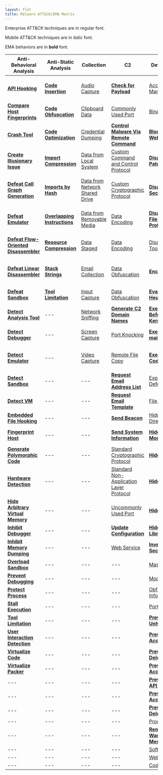 ```yaml
---
layout: flat
title: Malware ATT&CK/EMA Matrix
---
```


Enterprise ATT&CK techniques are in regular font.

Mobile ATT&CK techniques are in *italic* font. 

EMA behaviors are in **bold** font.

|Anti-Behavioral Analysis|Anti-Static Analysis|Collection|C2|Defense Evasion|Destruction|Discovery|Execution|Exfiltration|Fraud|Lateral Movement|Persistence|Privilege Escalation|
|------------------------|--------------------|----------|--|---------------|-----------|---------|---------|------------|-----|----------------|-----------|--------------------|
|[**API Hooking**](https://collaborate.mitre.org/ema/index.php/Ema-1035)|[**Code Insertion**](https://collaborate.mitre.org/ema/index.php/Ema-1008)|[Audio Capture](https://attack.mitre.org/wiki/Technique/T1123)|[**Check for Payload**](https://collaborate.mitre.org/ema/index.php/Ema-1236)|[Access Token Manipulation](https://attack.mitre.org/wiki/Technique/T1134)|[**Consume System Resources**](https://collaborate.mitre.org/ema/index.php/Ema-1177)|[Account Discovery](https://attack.mitre.org/wiki/Technique/T1087)|[Command-Line Interface](https://attack.mitre.org/wiki/Technique/T1059)|[Automated Exfiltration](https://attack.mitre.org/wiki/Technique/T1020)|[**Access Premium Service**](https://collaborate.mitre.org/ema/index.php/Ema-1178)|[**Autonomous Remote Infection**](https://collaborate.mitre.org/ema/index.php/Ema-1216)|[Hidden File and Directories](https://attack.mitre.org/wiki/Technique/T1158)|[Explotation for Privilege Escalation](https://attack.mitre.org/wiki/Technique/T1068)|
|[**Compare Host Fingerprints**](https://collaborate.mitre.org/ema/index.php/Ema-1120)|[**Code Obfuscation**](https://collaborate.mitre.org/ema/index.php/Ema-1004)|[Clipboard Data](https://attack.mitre.org/wiki/Technique/T1115)|[Commonly Used Port](https://attack.mitre.org/wiki/Technique/T1043)|[Binary Padding](https://attack.mitre.org/wiki/Technique/T1009)|[**Denial of Service**](https://collaborate.mitre.org/ema/index.php/Ema-1175)|[File and Directory Discovery](https://attack.mitre.org/wiki/Technique/T1083)|[Execution through API](https://attack.mitre.org/wiki/Technique/T1106)|[Data Compressed](https://attack.mitre.org/wiki/Technique/T1002)|[**Click Fraud**](https://collaborate.mitre.org/ema/index.php/Ema-1179)|[Exploitation of Remote Services](https://attack.mitre.org/wiki/Technique/T1210)|[Hooking](https://attack.mitre.org/wiki/Technique/T1179)|[Hooking](https://attack.mitre.org/wiki/Technique/T1179)|
|[**Crash Tool**](https://collaborate.mitre.org/ema/index.php/Ema-1049)|[**Code Optimization**](https://collaborate.mitre.org/ema/index.php/Ema-1037)|[Credential Dumping](https://attack.mitre.org/wiki/Technique/T1003)|[**Control Malware Via Remote Command**](https://collaborate.mitre.org/ema/index.php/Ema-1241)|[**Block Security Websites**](https://collaborate.mitre.org/ema/index.php/Ema-1154)|[**Destroy Hardware**](https://collaborate.mitre.org/ema/index.php/Ema-1196)|[Peripheral Device Discovery](https://attack.mitre.org/wiki/Technique/T1120)|[Execution through Module Load](https://attack.mitre.org/wiki/Technique/T1129)|[Data Encrypted](https://attack.mitre.org/wiki/Technique/T1022)|---|[Remote File Copy](https://attack.mitre.org/wiki/Technique/T1105)|[Modify Existing Service](https://attack.mitre.org/wiki/Technique/T1031)|[Process Injection](https://attack.mitre.org/wiki/Technique/T1055)|
|[**Create Illusionary Issue**](https://collaborate.mitre.org/ema/index.php/Ema-1031)|[**Import Compression**](https://collaborate.mitre.org/ema/index.php/Ema-1030)|[Data from Local System](https://attack.mitre.org/wiki/Technique/T1005)|[Custom Command and Control Protocol](https://attack.mitre.org/wiki/Technique/T1094)|[**Disable Kernel Patch Protection**](https://collaborate.mitre.org/ema/index.php/Ema-1146)|[**Encrypt Files**](https://collaborate.mitre.org/ema/index.php/Ema-1122)|[Process Discovery](https://attack.mitre.org/wiki/Technique/T1057)|[**Install Legitimate Software**](https://collaborate.mitre.org/ema/index.php/Ema-1137)|[Exfiltration Over Alternative Protocol](https://attack.mitre.org/wiki/Technique/T1048)|---|[Remote Desktop Protocol](https://attack.mitre.org/wiki/Technique/T1076)|[New Service](https://attack.mitre.org/wiki/Technique/T1050)|[Scheduled Task](https://attack.mitre.org/wiki/Technique/T1053)|
|[**Defeat Call Graph Generation**](https://collaborate.mitre.org/ema/index.php/Ema-1228)|[**Imports by Hash**](https://collaborate.mitre.org/ema/index.php/Ema-1036)|[Data from Network Shared Drive](https://attack.mitre.org/wiki/Technique/T1039)|[Custom Cryptographic Protocol](https://attack.mitre.org/wiki/Technique/T1024)|[**Disable OS Security Alerts**](https://collaborate.mitre.org/ema/index.php/Ema-1147)|[**Erase Data**](https://collaborate.mitre.org/ema/index.php/Ema-1195)|[Query Registry](https://attack.mitre.org/wiki/Technique/T1012)|[**Install Secondary Malware**](https://collaborate.mitre.org/ema/index.php/Ema-1138)|[Exfiltration Over Command and Control Channel](https://attack.mitre.org/wiki/Technique/T1041)|---|---|[**Persist After OS Changes**](https://collaborate.mitre.org/ema/index.php/Ema-1208)|---|
|[**Defeat Emulator**](https://collaborate.mitre.org/ema/index.php/Ema-1268)|[**Overlapping Instructions**](https://collaborate.mitre.org/ema/index.php/Ema-1038)|[Data from Removable Media](https://attack.mitre.org/wiki/Technique/T1025)|[Data Encoding](https://attack.mitre.org/wiki/Technique/T1132)|[**Disable System File Overwrite Protection**](https://collaborate.mitre.org/ema/index.php/Ema-1149)|[**Manipulate File System Data**](https://collaborate.mitre.org/ema/index.php/Ema-1127)|[Security Software Discovery](https://attack.mitre.org/wiki/Technique/T1063)|[**Install Secondary Module**](https://collaborate.mitre.org/ema/index.php/Ema-1136)|[Exfiltration Over Other Network Medium](https://attack.mitre.org/wiki/Technique/T1011)|---|---|[**Persist After System Reboot**](https://collaborate.mitre.org/ema/index.php/Ema-1209)|---|
|[**Defeat Flow-Oriented Disassembler**](https://collaborate.mitre.org/ema/index.php/Ema-1227)|[**Resource Compression**](https://collaborate.mitre.org/ema/index.php/Ema-1039)|[Data Staged](https://attack.mitre.org/wiki/Technique/T1074)|[Data Encoding](https://attack.mitre.org/wiki/Technique/T1132)|[Disabling Security Tools](https://attack.mitre.org/wiki/Technique/T1089)|[**Manipulate Network Traffic**](https://collaborate.mitre.org/ema/index.php/Ema-1126)|[System Information Discovery](https://attack.mitre.org/wiki/Technique/T1082)|[**Log Activity**](https://collaborate.mitre.org/ema/index.php/Ema-1134)|[Exfiltration Over Physical Medium](https://attack.mitre.org/wiki/Technique/T1052)|---|---|[Port Knocking](https://attack.mitre.org/wiki/Technique/T1205)|---|
|[**Defeat Linear Disassembler**](https://collaborate.mitre.org/ema/index.php/Ema-1229)|[**Stack Strings**](https://collaborate.mitre.org/ema/index.php/Ema-1044)|[Email Collection](https://attack.mitre.org/wiki/Technique/T1114)|[Data Obfuscation](https://attack.mitre.org/wiki/Technique/T1001)|[**Encrypt Self**](https://collaborate.mitre.org/ema/index.php/Ema-1165)|---|[System Network Configuration Discovery](https://attack.mitre.org/wiki/Technique/T1016)|[PowerShell](https://attack.mitre.org/wiki/Technique/T1086)|---|---|---|[Registry Run Keys / Start Folder](https://attack.mitre.org/wiki/Technique/T1060)|---|
|[**Defeat Sandbox**](https://collaborate.mitre.org/ema/index.php/Ema-1027)|[**Tool Limitation**](https://collaborate.mitre.org/ema/index.php/Ema-1050)|[Input Capture](https://attack.mitre.org/wiki/Technique/T1056)|[Data Obfuscation](https://attack.mitre.org/wiki/Technique/T1001)|[**Evade Static Heuristic**](https://collaborate.mitre.org/ema/index.php/Ema-1252)|---|[System Owner/User Discovery](https://attack.mitre.org/wiki/Technique/T1033)|[**Prevent Concurrent Execution**](https://collaborate.mitre.org/ema/index.php/Ema-1261)|---|---|---|[**Re-instantiate Self**](https://collaborate.mitre.org/ema/index.php/Ema-1212)|---|
|[**Detect Analysis Tool**](https://collaborate.mitre.org/ema/index.php/Ema-1005)|---|[Network Sniffing](https://attack.mitre.org/wiki/Technique/T1040)|[**Generate C2 Domain Names**](https://collaborate.mitre.org/ema/index.php/Ema-1244)|[**Execute Before/External to Kernel/Hypervisor**](https://collaborate.mitre.org/ema/index.php/Ema-1225)|---|[System Time Discovery](https://attack.mitre.org/wiki/Technique/T1124)|[Rundll32](https://attack.mitre.org/wiki/Technique/T1085)|---|---|---|[Scheduled Task](https://attack.mitre.org/wiki/Technique/T1053)|---|
|[**Detect Debugger**](https://collaborate.mitre.org/ema/index.php/Ema-1253)|---|[Screen Capture](https://attack.mitre.org/wiki/Technique/T1113)|[Port Knocking](https://attack.mitre.org/wiki/Technique/T1205)|[**Execute Non-main CPU Code**](https://collaborate.mitre.org/ema/index.php/Ema-1221)|---|[Application Window Discovery](https://attack.mitre.org/wiki/Technique/T1010)|[Scheduled Task](https://attack.mitre.org/wiki/Technique/T1053)|---|---|---|[Timestomp](https://attack.mitre.org/wiki/Technique/T1099)|---|
|[**Detect Emulator**](https://collaborate.mitre.org/ema/index.php/Ema-1265)|---|[Video Capture](https://attack.mitre.org/wiki/Technique/T1125)|[Remote File Copy](https://attack.mitre.org/wiki/Technique/T1105)|[**Execute Stealthy Code**](https://collaborate.mitre.org/ema/index.php/Ema-1223)|---|[Network Service Scanning](https://attack.mitre.org/wiki/Technique/T1046)|[Scripting](https://attack.mitre.org/wiki/Technique/T1064)|---|---|---|[Kernel Modules and Extensions](https://attack.mitre.org/wiki/Technique/T1215)|---|
|[**Detect Sandbox**](https://collaborate.mitre.org/ema/index.php/Ema-1233)|---|---|[**Request Email Address List**](https://collaborate.mitre.org/ema/index.php/Ema-1123)|[Exploitation for Defense Evasion](https://attack.mitre.org/wiki/Technique/T1211)|---|---|[**Send Email Message**](https://collaborate.mitre.org/ema/index.php/Ema-1125)|---|---|---|[Local Job Scheduling](https://attack.mitre.org/wiki/Technique/T1168)|---|
|[**Detect VM**](https://collaborate.mitre.org/ema/index.php/Ema-1239)|---|---|[**Request Email Template**](https://collaborate.mitre.org/ema/index.php/Ema-1124)|[File Deletion](https://attack.mitre.org/wiki/Technique/T1107)|---|---|[**Suicide Exit**](https://collaborate.mitre.org/ema/index.php/Ema-1135)|---|---|---|---|---|
|[**Embedded File Hooking**](https://collaborate.mitre.org/ema/index.php/Ema-1048)|---|---|[**Send Beacon**](https://collaborate.mitre.org/ema/index.php/Ema-1237)|[Hidden File and Directories](https://attack.mitre.org/wiki/Technique/T1158)|---|---|[**Test SMTP Connection**](https://collaborate.mitre.org/ema/index.php/Ema-1174)|---|---|---|---|---|
|[**Fingerprint Host**](https://collaborate.mitre.org/ema/index.php/Ema-1121)|---|---|[**Send System Information**](https://collaborate.mitre.org/ema/index.php/Ema-1238)|[**Hide Kernel Modules**](https://collaborate.mitre.org/ema/index.php/Ema-1015)|---|---|[Windows Management Instrumentation](https://attack.mitre.org/wiki/Technique/T1047)|---|---|---|---|---|
|[**Generate Polymorphic Code**](https://collaborate.mitre.org/ema/index.php/Ema-1032)|---|---|[Standard Cryptographic Protocol](https://attack.mitre.org/wiki/Technique/T1032)|[**Hide Processes**](https://collaborate.mitre.org/ema/index.php/Ema-1224)|---|---|[Local Job Scheduling](https://attack.mitre.org/wiki/Technique/T1168)|---|---|---|---|---|
|[**Hardware Detection**](https://collaborate.mitre.org/ema/index.php/Ema-1022)|---|---|[Standard Non-Application Layer Protocol](https://attack.mitre.org/wiki/Technique/T1095)|[**Hide Services**](https://collaborate.mitre.org/ema/index.php/Ema-1219)|---|---|[Service Execution](https://attack.mitre.org/wiki/Technique/T1035)|---|---|---|---|---|
|[**Hide Arbitrary Virtual Memory**](https://collaborate.mitre.org/ema/index.php/Ema-1172)|---|---|[Uncommonly Used Port](https://attack.mitre.org/wiki/Technique/T1065)|[**Hide Threads**](https://collaborate.mitre.org/ema/index.php/Ema-1218)|---|---|---|---|---|---|---|---|
|[**Inhibit Debugger**](https://collaborate.mitre.org/ema/index.php/Ema-1024)|---|---|[**Update Configuration**](https://collaborate.mitre.org/ema/index.php/Ema-1240)|[**Hide Userspace Libraries**](https://collaborate.mitre.org/ema/index.php/Ema-1222)|---|---|---|---|---|---|---|---|
|[**Inhibit Memory Dumping**](https://collaborate.mitre.org/ema/index.php/Ema-1173)|---|---|[Web Service](https://attack.mitre.org/wiki/Technique/T1102)|[**Inventory Security Products**](https://collaborate.mitre.org/ema/index.php/Ema-1246)|---|---|---|---|---|---|---|---|
|[**Overload Sandbox**](https://collaborate.mitre.org/ema/index.php/Ema-1235)|---|---|---|[Masquerading](https://attack.mitre.org/wiki/Technique/T1036)|---|---|---|---|---|---|---|---|
|[**Prevent Debugging**](https://collaborate.mitre.org/ema/index.php/Ema-1230)|---|---|---|[Modify Registry](https://attack.mitre.org/wiki/Technique/T1112)|---|---|---|---|---|---|---|---|
|[**Protect Process**](https://collaborate.mitre.org/ema/index.php/Ema-1034)|---|---|---|[Obfuscated File or Information](https://attack.mitre.org/wiki/Technique/T1027)|---|---|---|---|---|---|---|---|
|[**Stall Execution**](https://collaborate.mitre.org/ema/index.php/Ema-1013)|---|---|---|[Port Knocking](https://attack.mitre.org/wiki/Technique/T1205)|---|---|---|---|---|---|---|---|
|[**Tool Limitation**](https://collaborate.mitre.org/ema/index.php/Ema-1050)|---|---|---|[**Prevent API Unhooking**](https://collaborate.mitre.org/ema/index.php/Ema-1180)|---|---|---|---|---|---|---|---|
|[**User Interaction Detection**](https://collaborate.mitre.org/ema/index.php/Ema-1021)|---|---|---|[**Prevent File Access**](https://collaborate.mitre.org/ema/index.php/Ema-1184)|---|---|---|---|---|---|---|---|
|[**Virtualize Code**](https://collaborate.mitre.org/ema/index.php/Ema-1046)|---|---|---|[**Prevent File Deletion**](https://collaborate.mitre.org/ema/index.php/Ema-1181)|---|---|---|---|---|---|---|---|
|[**Virtualize Packer**](https://collaborate.mitre.org/ema/index.php/Ema-1047)|---|---|---|[**Prevent Memory Access**](https://collaborate.mitre.org/ema/index.php/Ema-1183)|---|---|---|---|---|---|---|---|
|---|---|---|---|[**Prevent Native API Hooking**](https://collaborate.mitre.org/ema/index.php/Ema-1226)|---|---|---|---|---|---|---|---|
|---|---|---|---|[**Prevent Registry Access**](https://collaborate.mitre.org/ema/index.php/Ema-1185)|---|---|---|---|---|---|---|---|
|---|---|---|---|[**Prevent Registry Deletion**](https://collaborate.mitre.org/ema/index.php/Ema-1182)|---|---|---|---|---|---|---|---|
|---|---|---|---|[Process Injection](https://attack.mitre.org/wiki/Technique/T1055)|---|---|---|---|---|---|---|---|
|---|---|---|---|[**Remove SMS Warning Messages**](https://collaborate.mitre.org/ema/index.php/Ema-1141)|---|---|---|---|---|---|---|---|
|---|---|---|---|[Software Packing](https://attack.mitre.org/wiki/Technique/T1045)|---|---|---|---|---|---|---|---|
|---|---|---|---|[Web Service](https://attack.mitre.org/wiki/Technique/T1102)|---|---|---|---|---|---|---|---|
|---|---|---|---|[Code Signing](https://attack.mitre.org/wiki/Technique/T1116)|---|---|---|---|---|---|---|---|
